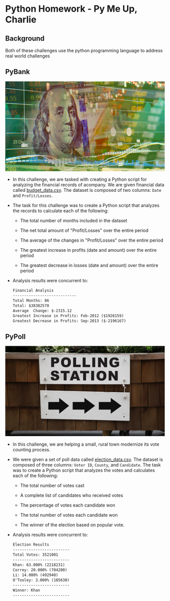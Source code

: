 # Python Homework - Py Me Up, Charlie

## Background

Both of these challenges use the python programming language to address real world challenges

## PyBank

![Revenue](Images/revenue-per-lead.png)

* In this challenge, we are tasked with creating a Python script for analyzing the financial records of acompany. We are given financial data called [budget_data.csv](PyBank/Resources/budget_data.csv). The dataset is composed of two columns: `Date` and `Profit/Losses`.

* The task for this challenge was to create a Python script that analyzes the records to calculate each of the following:

  * The total number of months included in the dataset

  * The net total amount of "Profit/Losses" over the entire period

  * The average of the changes in "Profit/Losses" over the entire period

  * The greatest increase in profits (date and amount) over the entire period

  * The greatest decrease in losses (date and amount) over the entire period

* Analysis results were concurrent to:

  ```text
  Financial Analysis
  ----------------------------
  Total Months: 86
  Total: $38382578
  Average  Change: $-2315.12
  Greatest Increase in Profits: Feb-2012 ($1926159)
  Greatest Decrease in Profits: Sep-2013 ($-2196167)
  ```

## PyPoll

![Vote Counting](Images/Vote_counting.png)

* In this challenge, we are helping a small, rural town modernize its vote counting process.

* We were given a set of poll data called [election_data.csv](PyPoll/Resources/election_data.csv). The dataset is composed of three columns: `Voter ID`, `County`, and `Candidate`. The task was to create a Python script that analyzes the votes and calculates each of the following:

  * The total number of votes cast

  * A complete list of candidates who received votes

  * The percentage of votes each candidate won

  * The total number of votes each candidate won

  * The winner of the election based on popular vote.

* Analysis results were concurrent to:

  ```text
  Election Results
  -------------------------
  Total Votes: 3521001
  -------------------------
  Khan: 63.000% (2218231)
  Correy: 20.000% (704200)
  Li: 14.000% (492940)
  O'Tooley: 3.000% (105630)
  -------------------------
  Winner: Khan
  -------------------------
  ```
